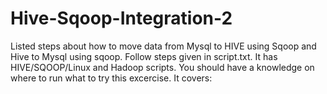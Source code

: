 # Hive-Sqoop-Integration-2
Listed steps about how to move data from Mysql to HIVE using Sqoop and Hive to Mysql using sqoop.  Follow steps given in script.txt. It has HIVE/SQOOP/Linux and Hadoop scripts. You should have a knowledge on where to run what to try this excercise.  It covers:
